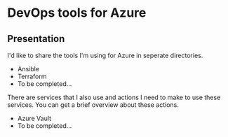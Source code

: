# DevOps tools for Azure

## Presentation

I'd like to share the tools I'm using for Azure in seperate directories.

- Ansible
- Terraform
- To be completed...

There are services that I also use and actions I need to make to use these services. You can get a brief overview about these actions.

- Azure Vault
- To be completed...
